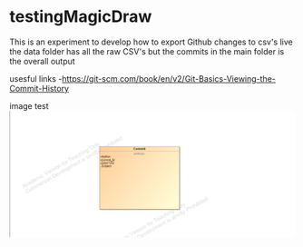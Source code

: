 # testingMagicDraw

This is an experiment to develop how to export Github changes to csv's live
the data folder has all the raw CSV's but the commits in the main folder is the overall output

usesful links 
-https://git-scm.com/book/en/v2/Git-Basics-Viewing-the-Commit-History

image test 
![this is an image](https://github.com/MartinTheDude/testingMagicDraw/blob/ef181226538cd4403da483274cd6edbee60a2a82/model.png)
